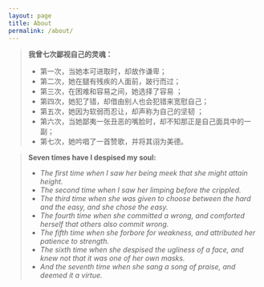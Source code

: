 ```yaml
---
layout: page
title: About
permalink: /about/
---
```


>**我曾七次鄙视自己的灵魂：**  
>
> - 第一次，当她本可进取时，却故作谦卑； 
> - 第二次，她在腿有残疾的人面前，跛行而过；
> - 第三次，在困难和容易之间，她选择了容易 ；
> - 第四次，她犯了错，却借由别人也会犯错来宽慰自己；
> - 第五次，她因为软弱而忍让，却声称为自己的坚韧 ；
> - 第六次，当她鄙夷一张丑恶的嘴脸时，却不知那正是自己面具中的一副； 
> - 第七次，她吟唱了一首赞歌，并将其诩为美德。

> **Seven times have I despised my soul:**  
>
> - *The first time when I saw her being meek that she might attain height.*
> - *The second time when I saw her limping before the crippled.*
> - *The third time when she was given to choose between the hard and the easy, and she chose the easy.*
> - *The fourth time when she committed a wrong, and comforted herself that others also commit wrong.*
> - *The fifth time when she forbore for weakness, and attributed her patience to strength.*
> - *The sixth time when she despised the ugliness of a face, and knew not that it was one of her own masks.*
> - *And the seventh time when she sang a song of praise, and deemed it a virtue.*


